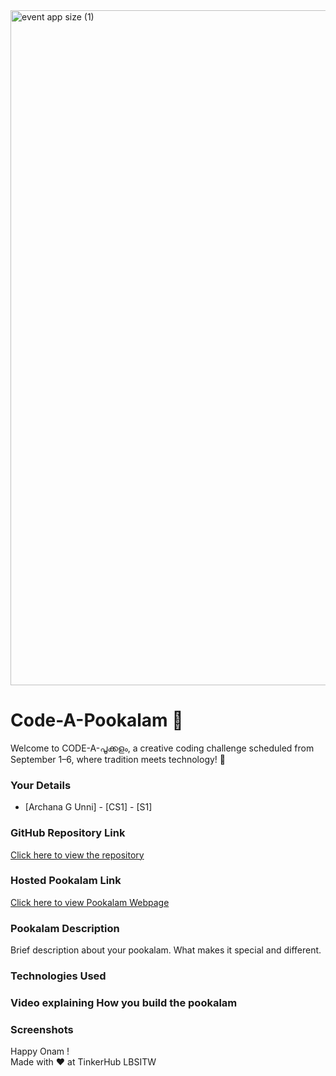 <img width="1920" height="1080" alt="event app size (1)" src="https://github.com/user-attachments/assets/9c18c1de-1249-41ca-9561-1bc003606551" />

# Code-A-Pookalam 🌸
Welcome to CODE-A-പൂക്കളം, a creative coding challenge scheduled from September 1–6, where tradition meets technology! 🌼


### Your Details
- [Archana G Unni] - [CS1] - [S1]


### GitHub Repository Link
[Click here to view the repository](https://github.com/archanagunni2006-code/Codeapookalam1.git)

### Hosted Pookalam Link
[Click here to view Pookalam Webpage](https://code-a-pookalam-archanagunni-cs1.netlify.app/)



### Pookalam Description
Brief description about your pookalam. What makes it special and different.



### Technologies Used 


### Video explaining How you build the pookalam



### Screenshots



Happy Onam ! <br>
Made with ❤️ at TinkerHub LBSITW
